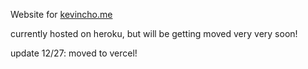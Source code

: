 Website for [kevincho.me](https://kevincho.me/)

currently hosted on heroku, but will be getting moved very very soon!

update 12/27: moved to vercel! 
